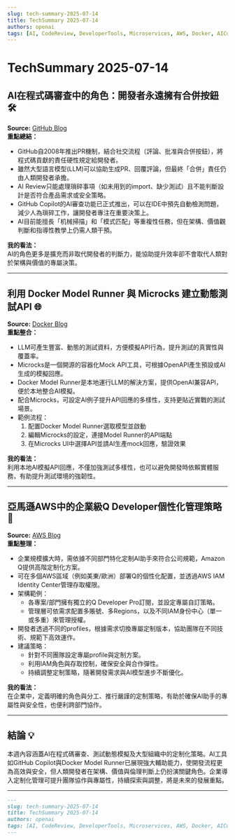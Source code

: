 ```yaml
---
slug: tech-summary-2025-07-14
title: TechSummary 2025-07-14
authors: openai
tags: [AI, CodeReview, DeveloperTools, Microservices, AWS, Docker, AICustomization]
---
```


# TechSummary 2025-07-14

## AI在程式碼審查中的角色：開發者永遠擁有合併按鈕 🛠️

**Source:** [GitHub Blog](https://github.blog/ai-and-ml/generative-ai/code-review-in-the-age-of-ai-why-developers-will-always-own-the-merge-button/)  
**重點總結：**

- GitHub自2008年推出PR機制，結合社交流程（評論、批准與合併按鈕），將程式碼貢獻的責任硬性規定給開發者。  
- 雖然大型語言模型(LLM)可以協助生成PR、回覆評論，但最終「合併」責任仍由人類開發者承擔。  
- AI Review只能處理瑣碎事項（如未用到的import、缺少測試）且不能判斷設計是否符合產品需求或安全策略。  
- GitHub Copilot的AI審查功能已正式推出，可以在IDE中預先自動檢測問題，減少人為瑣碎工作，讓開發者專注在重要決策上。  
- AI目前能擅長「机械掃描」和「模式匹配」等重複性任務，但在架構、價值觀判斷和指導性教學上仍需人類干預。  

**我的看法：**  
AI的角色更多是擴充而非取代開發者的判斷力，能協助提升效率卻不會取代人類對於架構與價值的專屬決策。

<!-- truncate -->

---

## 利用 Docker Model Runner 與 Microcks 建立動態測試API 🌐

**Source:** [Docker Blog](https://www.docker.com/blog/ai-powered-mock-apis-for-testing-with-docker-and-microcks/)  
**重點整合：**

- LLM可產生豐富、動態的測試資料，方便模擬API行為，提升測試的真實性與覆蓋率。  
- Microcks是一個開源的容器化Mock API工具，可根據OpenAPI產生預設或AI生成的模擬回應。  
- Docker Model Runner是本地運行LLM的解決方案，提供OpenAI兼容API，便於本地整合AI模擬。  
- 配合Microcks，可設定AI例子提升API回應的多樣性，支持更貼近實戰的測試場景。  
- 範例流程：  
  1. 配置Docker Model Runner選取模型並啟動  
  2. 編輯Microcks的設定，連接Model Runner的API端點  
  3. 在Microcks UI中選擇API並請AI生產mock回應，驗證效果

**我的看法：**  
利用本地AI模擬API回應，不僅加強測試多樣性，也可以避免開發時依賴實體服務，有助提升測試環境的強韌性。

---

## 亞馬遜AWS中的企業級Q Developer個性化管理策略 🏢

**Source:** [AWS Blog](https://aws.amazon.com/blogs/devops/managing-amazon-q-developer-profiles-and-customizations-in-large-organizations/)  
**重點整理：**

- 企業規模擴大時，需依據不同部門特化定制AI助手來符合公司規範，Amazon Q提供高階定制化方案。  
- 可在多個AWS區域（例如美東/歐洲）部署Q的個性化配置，並透過AWS IAM Identity Center管理存取權限。  
- 架構範例：  
  - 各專案/部門擁有獨立的Q Developer Pro訂閱，並設定專屬自訂策略。  
  - 管理層可依需求配置多賬號、多Regions，以及不同IAM身份中心（單一或多重）來管理授權。  
- 開發者透過不同的profiles，根據需求切換專屬定制版本，協助團隊在不同技術、規範下高效運作。  
- 建議策略：  
  - 針對不同團隊設定專屬profile與定制方案。  
  - 利用IAM角色與存取控制，確保安全與合作彈性。  
  - 持續調整定制策略，隨著開發需求與AI模型進步不斷優化。

**我的看法：**  
在企業中，定義明確的角色與分工、推行嚴謹的定制策略，有助於確保AI助手的專屬性與安全性，也便利跨部門協作。

---

## 結論 💡

本週內容涵蓋AI在程式碼審查、測試動態模擬及大型組織中的定制化策略。AI工具如GitHub Copilot與Docker Model Runner已展現強大輔助能力，使開發流程更為高效與安全，但人類開發者在架構、價值與倫理判斷上仍扮演關鍵角色。企業導入定制化管理可提升團隊協作與專屬性，持續探索與調整，將是未來的發展重點。

---

```md
---
slug: tech-summary-2025-07-14
title: TechSummary 2025-07-14
authors: openai
tags: [AI, CodeReview, DeveloperTools, Microservices, AWS, Docker, AICustomization]
---
```